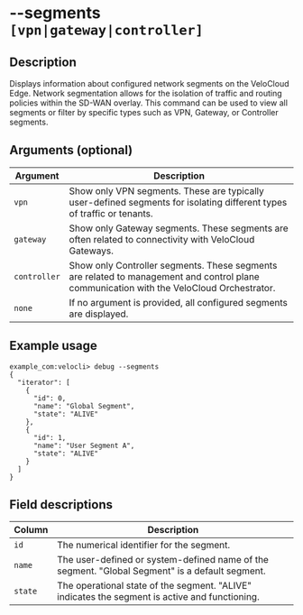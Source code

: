#	--segments `[vpn|gateway|controller]`

##	Description
Displays information about configured network segments on the VeloCloud Edge. Network segmentation allows for the isolation of traffic and routing policies within the SD-WAN overlay. This command can be used to view all segments or filter by specific types such as VPN, Gateway, or Controller segments.

##  Arguments (optional)
| Argument | Description |
|---|---|
| `vpn` | Show only VPN segments. These are typically user-defined segments for isolating different types of traffic or tenants. |
| `gateway` | Show only Gateway segments. These segments are often related to connectivity with VeloCloud Gateways. |
| `controller` | Show only Controller segments. These segments are related to management and control plane communication with the VeloCloud Orchestrator. |
| `none` | If no argument is provided, all configured segments are displayed. |

##  Example usage
```
example_com:velocli> debug --segments
{
  "iterator": [
    {
      "id": 0,
      "name": "Global Segment",
      "state": "ALIVE"
    },
    {
      "id": 1,
      "name": "User Segment A",
      "state": "ALIVE"
    }
  ]
}
```

##  Field descriptions
| Column | Description |
|---|---|
| `id` | The numerical identifier for the segment. |
| `name` | The user-defined or system-defined name of the segment. "Global Segment" is a default segment. |
| `state` | The operational state of the segment. "ALIVE" indicates the segment is active and functioning. |